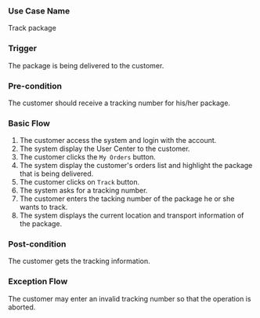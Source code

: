 ### Use Case Name
Track package

### Trigger
The package is being delivered to the customer.

### Pre-condition
The customer should receive a tracking number for his/her package.

### Basic Flow
1. The customer access the system and login with the account.
2. The system display the User Center to the customer.
3. The customer clicks the `My Orders` button.
4. The system display the customer's orders list and highlight the package that is being delivered.
5. The customer clicks on `Track` button.
6. The system asks for a tracking number.
7. The customer enters the tacking number of the package he or she wants to track.
8. The system displays the current location and transport information of the package.

### Post-condition
The customer gets the tracking information.

### Exception Flow
The customer may enter an invalid tracking number so that the operation is aborted.